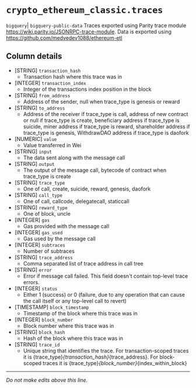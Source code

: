 # `crypto_ethereum_classic.traces`
`bigquery`| `bigquery-public-data`
Traces exported using Parity trace module https://wiki.parity.io/JSONRPC-trace-module.
Data is exported using https://github.com/medvedev1088/ethereum-etl


## Column details
* [STRING]    `transaction_hash`
  - Transaction hash where this trace was in
* [INTEGER]   `transaction_index`
  - Integer of the transactions index position in the block
* [STRING]    `from_address`
  - Address of the sender, null when trace_type is genesis or reward
* [STRING]    `to_address`
  - Address of the receiver if trace_type is call, address of new contract or null if trace_type is create, beneficiary address if trace_type is suicide, miner address if trace_type is reward, shareholder address if trace_type is genesis, WithdrawDAO address if trace_type is daofork
* [NUMERIC]   `value`
  - Value transferred in Wei
* [STRING]    `input`
  - The data sent along with the message call
* [STRING]    `output`
  - The output of the message call, bytecode of contract when trace_type is create
* [STRING]    `trace_type`
  - One of call, create, suicide, reward, genesis, daofork
* [STRING]    `call_type`
  - One of call, callcode, delegatecall, staticcall
* [STRING]    `reward_type`
  - One of block, uncle
* [INTEGER]   `gas`
  - Gas provided with the message call
* [INTEGER]   `gas_used`
  - Gas used by the message call
* [INTEGER]   `subtraces`
  - Number of subtraces
* [STRING]    `trace_address`
  - Comma separated list of trace address in call tree
* [STRING]    `error`
  - Error if message call failed. This field doesn't contain top-level trace errors.
* [INTEGER]   `status`
  - Either 1 (success) or 0 (failure, due to any operation that can cause the call itself or any top-level call to revert)
* [TIMESTAMP] `block_timestamp`
  - Timestamp of the block where this trace was in
* [INTEGER]   `block_number`
  - Block number where this trace was in
* [STRING]    `block_hash`
  - Hash of the block where this trace was in
* [STRING]    `trace_id`
  - Unique string that identifies the trace. For transaction-scoped traces it is {trace_type}_{transaction_hash}_{trace_address}. For block-scoped traces it is {trace_type}_{block_number}_{index_within_block}

-------------------------------------------------------------------------------
*Do not make edits above this line.*
